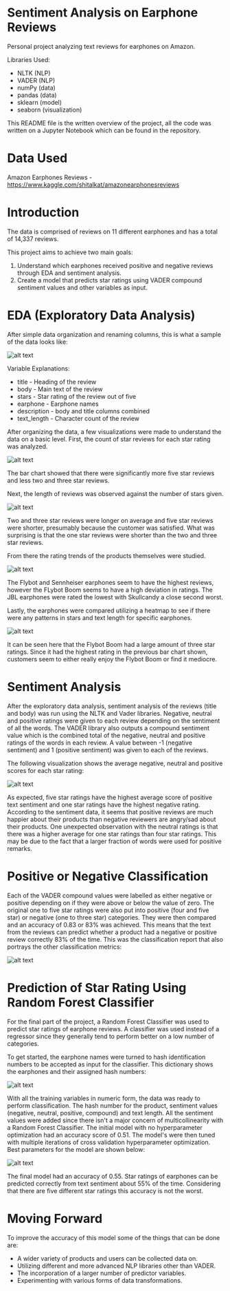 # Sentiment Analysis on Earphone Reviews

Personal project analyzing text reviews for earphones on Amazon.

Libraries Used:
* NLTK (NLP)
* VADER (NLP)
* numPy (data)
* pandas (data)
* sklearn (model)
* seaborn (visualization)

This README file is the written overview of the project, all the code was written on a Jupyter Notebook which can be found in the repository.

# Data Used

Amazon Earphones Reviews - https://www.kaggle.com/shitalkat/amazonearphonesreviews

# Introduction

The data is comprised of reviews on 11 different earphones and has a total of 14,337 reviews.

This project aims to achieve two main goals:
1. Understand which earphones received positive and negative reviews through EDA and sentiment analysis.
2. Create a model that predicts star ratings using VADER compound sentiment values and other variables as input.

# EDA (Exploratory Data Analysis)

After simple data organization and renaming columns, this is what a sample of the data looks like: 

![alt text](/images/image_9.PNG?raw=true)

Variable Explanations: 
* title - Heading of the review 
* body - Main text of the review 
* stars - Star rating of the review out of five 
* earphone - Earphone names 
* description - body and title columns combined 
* text_length - Character count of the review 

After organizing the data, a few visualizations were made to understand the data on a basic level. 
First, the count of star reviews for each star rating was analyzed.

![alt text](/images/image_1.png?raw=true)

The bar chart showed that there were significantly more five star reviews and less two and three star reviews.

Next, the length of reviews was observed against the number of stars given.

![alt text](/images/image_2.png?raw=true)

Two and three star reviews were longer on average and five star reviews were shorter, presumably because the customer was satisfied. What was surprising is that the one star reviews were shorter than the two and three star reviews.

From there the rating trends of the products themselves were studied.

![alt text](/images/image_3.png?raw=true)

The Flybot and Sennheiser earphones seem to have the highest reviews, however the FLybot Boom seems to have a high deviation in ratings. The JBL earphones were rated the lowest with Skullcandy a close second worst.

Lastly, the earphones were compared utilizing a heatmap to see if there were any patterns in stars and text length for specific earphones.

![alt text](/images/image_4.png?raw=true)

It can be seen here that the Flybot Boom had a large amount of three star ratings. Since it had the highest rating in the previous bar chart shown, customers seem to either really enjoy the Flybot Boom or find it mediocre.

# Sentiment Analysis

After the exploratory data analysis, sentiment analysis of the reviews (title and body) was run using the NLTK and Vader libraries. Negative, neutral and positive ratings were given to each review depending on the sentiment of all the words. The VADER library also outputs a compound sentiment value which is the combined total of the negative, neutral and positive ratings of the words in each review. A value between -1 (negative sentiment) and 1 (positive sentiment) was given to each of the reviews.

The following visualization shows the average negative, neutral and positive scores for each star rating:

![alt text](/images/image_5.png?raw=true)

As expected, five star ratings have the highest average score of positive text sentiment and one star ratings have the highest negative rating. According to the sentiment data, it seems that positive reviews are much happier about their products than negative reviewers are angry/sad about their products. One unexpected observation with the neutral ratings is that there was a higher average for one star ratings than four star ratings. This may be due to the fact that a larger fraction of words were used for positive remarks.

# Positive or Negative Classification

Each of the VADER compound values were labelled as either negative or positive depending on if they were above or below the value of zero. The original one to five star ratings were also put into positive (four and five star) or negative (one to three star) categories. They were then compared and an accuracy of 0.83 or 83% was achieved. This means that the text from the reviews can predict whether a product had a negative or positive review correctly 83% of the time. This was the classification report that also portrays the other classification metrics:

![alt text](/images/image_6.PNG?raw=true)

# Prediction of Star Rating Using Random Forest Classifier

For the final part of the project, a Random Forest Classifier was used to predict star ratings of earphone reviews. A classifier was used instead of a regressor since they generally tend to perform better on a low number of categories.

To get started, the earphone names were turned to hash identification numbers to be accepted as input for the classifier. This dictionary shows the earphones and their assigned hash numbers:

![alt text](/images/image_7.PNG?raw=true)

With all the training variables in numeric form, the data was ready to perform classification. The hash number for the product, sentiment values (negative, neutral, positive, compound) and text length. All the sentiment values were added since there isn't a major concern of multicollinearity with a Random Forest Classifier. The initial model with no hyperparameter optimization had an accuracy score of 0.51. The model's were then tuned with multiple iterations of cross validation hyperparameter optimization. Best parameters for the model are shown below:

![alt text](/images/image_8.PNG?raw=true)

The final model had an accuracy of 0.55. Star ratings of earphones can be predicted correctly from text sentiment about 55% of the time. Considering that there are five different star ratings this accuracy is not the worst.

# Moving Forward

To improve the accuracy of this model some of the things that can be done are:

* A wider variety of products and users can be collected data on.
* Utilizing different and more advanced NLP libraries other than VADER.
* The incorporation of a larger number of predictor variables.
* Experimenting with various forms of data transformations.
